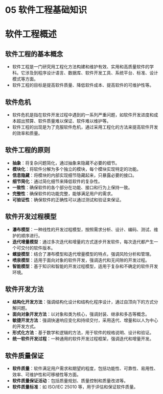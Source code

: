 # 05 软件工程基础知识

# 软件工程概述

## 软件工程的基本概念

- 软件工程是一门研究用工程化方法构建和维护有效、实用和高质量软件的学科。它涉及到程序设计语言、数据库、软件开发工具、系统平台、标准、设计模式等方面。
- 软件工程的目标是提高软件质量、降低软件成本、提高软件的可维护性等。

## 软件危机

- 软件危机是指在软件开发过程中遇到的一系列严重问题，如软件开发进度和成本超出预算、软件质量难以保证、软件难以维护等。
- 软件工程的出现是为了克服软件危机，通过采用工程化的方法来提高软件开发的效率和质量。

## 软件工程的原则

- **抽象**：将复杂问题简化，通过抽象来隐藏不必要的细节。
- **模块化**：将软件分解为多个独立的模块，每个模块实现特定的功能。
- **信息隐藏**：将模块的内部实现细节隐藏起来，只暴露必要的接口。
- **细节简化**：通过简化细节来降低软件的复杂性。
- **一致性**：确保软件的各个部分在功能、接口和行为上保持一致。
- **完整性**：确保软件的功能完整，能够满足用户的需求。
- **可验证性**：确保软件的正确性可以通过测试和验证来保证。

## 软件开发过程模型

- **瀑布模型**：一种线性的开发过程模型，按照需求分析、设计、编码、测试、维护的顺序进行。
- **迭代增量模型**：通过多次迭代和增量的方式逐步开发软件，每次迭代都产生一个可交付的软件版本。
- **螺旋模型**：结合了瀑布模型和迭代增量模型的特点，强调风险分析和管理。
- **喷泉模型**：适用于面向对象的软件开发，强调迭代和无间隙的开发过程。
- **智能模型**：基于知识和智能的开发过程模型，适用于复杂和不确定的软件开发环境。

## 软件开发方法

- **结构化开发方法**：强调结构化设计和结构化程序设计，通过自顶向下的方式分解问题。
- **面向对象开发方法**：以对象和类为核心，强调封装、继承和多态等概念。
- **敏捷开发方法**：强调快速响应变化和持续交付，采用迭代、增量和以人为中心的开发方式。
- **形式化方法**：基于数学和逻辑的方法，用于软件的规格说明、设计和验证。
- **统一软件开发过程**：一种通用的软件开发过程框架，强调迭代和增量开发。

## 软件质量保证
- **软件质量**：软件满足用户需求和期望的程度，包括功能性、可靠性、易用性、效率、可维护性和可移植性等方面。
- **软件质量保证活动**：包括质量规划、质量控制和质量改进等。
- **软件质量标准**：如 ISO/IEC 25010 等，用于评估和保证软件质量。
